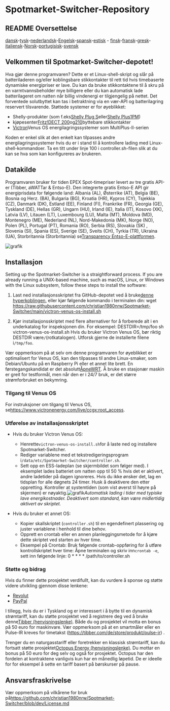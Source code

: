 # Spotmarket-Switcher-Repository

## README Oversettelse

[dansk](README.da.md)-[tysk](README.de.md)-[nederlandsk](README.nl.md)-[Engelsk](README.md)-[spansk](README.es.md)-[estisk](README.et.md) - [finsk](README.fi.md)-[fransk](README.fr.md)-[gresk](README.el.md)-[italiensk](README.it.md)-[Norsk](README.no.md)-[portugisisk](README.pt.md)-[svensk](README.sv.md)

## Velkommen til Spotmarket-Switcher-depotet!

Hva gjør denne programvaren?
Dette er et Linux-shell-skript og slår på batteriladeren og/eller koblingsbare stikkontakter til rett tid hvis timebaserte dynamiske energipriser er lave.
Du kan da bruke stikkontaktene til å skru på en varmtvannsbeholder mye billigere eller du kan automatisk lade batterilageret om natten når billig vindenergi er tilgjengelig på nettet.
Det forventede solutbyttet kan tas i betraktning via en vær-API og batterilagring reservert tilsvarende.
Støttede systemer er for øyeblikket:

-   Shelly-produkter (som f.eks[Shelly Plug S](https://shellyparts.de/products/shelly-plus-plug-s)eller[Shelly Plus1PM](https://shellyparts.de/products/shelly-plus-1pm))
-   kjøpesenter[Fritz!DECT 200](https://avm.de/produkte/smart-home/fritzdect-200/)og[210](https://avm.de/produkte/smart-home/fritzdect-210/)byttebare stikkontakter
-   [Victron](https://www.victronenergy.com/)Venus OS energilagringssystemer som MultiPlus-II-serien

Koden er enkel slik at den enkelt kan tilpasses andre energilagringssystemer hvis du er i stand til å kontrollere lading med Linux-shell-kommandoer.
Ta en titt under linje 100 i controller.sh-filen slik at du kan se hva som kan konfigureres av brukeren.

## Datakilde

Programvaren bruker for tiden EPEX Spot-timepriser levert av tre gratis API-er (Tibber, aWATTar & Entso-E).
Den integrerte gratis Entso-E API gir energiprisdata for følgende land:
Albania (AL), Østerrike (AT), Belgia (BE), Bosnia og Herz. (BA), Bulgaria (BG), Kroatia (HR), Kypros (CY), Tsjekkia (CZ), Danmark (DK), Estland (EE), Finland (FI), Frankrike (FR), Georgia (GE), Tyskland (DE), Hellas (GR), Ungarn (HU), Irland (IE), Italia (IT), Kosovo (XK), Latvia (LV), Litauen (LT), Luxembourg (LU), Malta (MT), Moldova (MD), Montenegro (ME), Nederland (NL), Nord-Makedonia (MK), Norge (NO), Polen (PL), Portugal (PT), Romania (RO), Serbia (RS), Slovakia (SK) , Slovenia (SI), Spania (ES), Sverige (SE), Sveits (CH), Tyrkia (TR), Ukraina (UA), Storbritannia (Storbritannia) se[Transparency Entso-E-plattformen](https://transparency.entsoe.eu/transmission-domain/r2/dayAheadPrices/show).

![grafik](https://user-images.githubusercontent.com/6513794/224442951-c0155a48-f32b-43f4-8014-d86d60c3b311.png)

## Installasjon

Setting up the Spotmarket-Switcher is a straightforward process. If you are already running a UNIX-based machine, such as macOS, Linux, or Windows with the Linux subsystem, follow these steps to install the software:

1.  Last ned installasjonsskriptet fra GitHub-depotet ved å bruke[denne hyperkoblingen](https://raw.githubusercontent.com/christian1980nrw/Spotmarket-Switcher/main/victron-venus-os-install.sh), eller kjør følgende kommando i terminalen din:
        wget https://raw.githubusercontent.com/christian1980nrw/Spotmarket-Switcher/main/victron-venus-os-install.sh

2.  Kjør installasjonsskriptet med flere alternativer for å forberede alt i en underkatalog for inspeksjonen din. For eksempel:
        DESTDIR=/tmp/foo sh victron-venus-os-install.sh
    Hvis du bruker Victron Venus OS, bør riktig DESTDIR være`/`(rotkatalogen). Utforsk gjerne de installerte filene i`/tmp/foo`.

Vær oppmerksom på at selv om denne programvaren for øyeblikket er optimalisert for Venus OS, kan den tilpasses til andre Linux-smaker, som Debian/Ubuntu på en Raspberry Pi eller et annet lite brett. En førstegangskandidat er det absolutt[ÅpneWRT](https://www.openwrt.org). Å bruke en stasjonær maskin er greit for testformål, men når den er i 24/7 bruk, er det større strømforbruket en bekymring.

### Tilgang til Venus OS

For instruksjoner om tilgang til Venus OS, se<https://www.victronenergy.com/live/ccgx:root_access>.

### Utførelse av installasjonsskriptet

-   Hvis du bruker Victron Venus OS:
    -   Henrette`victron-venus-os-install.sh`for å laste ned og installere Spotmarket-Switcher.
    -   Rediger variablene med et tekstredigeringsprogram i`/data/etc/Spotmarket-Switcher/controller.sh`.
    -   Sett opp en ESS-ladeplan (se skjermbildet som følger med). I eksemplet lades batteriet om natten opp til 50 % hvis det er aktivert, andre ladetider på dagen ignoreres. Hvis du ikke ønsker det, lag en tidsplan for alle døgnets 24 timer. Husk å deaktivere den etter oppretting. Kontroller at systemtiden (som vist øverst til høyre på skjermen) er nøyaktig.![grafik](https://user-images.githubusercontent.com/6513794/206877184-b8bf0752-b5d5-4c1b-af15-800b6499cfc7.png)_Automatisk lading i tider med typiske lave energikostnader. Deaktivert som standard, kan være midlertidig aktivert av skriptet._

-   Hvis du bruker et annet OS:
    -   Kopier skallskriptet (`controller.sh`) til en egendefinert plassering og juster variablene i henhold til dine behov.
    -   Opprett en crontab eller en annen planleggingsmetode for å kjøre dette skriptet ved starten av hver time.
    -   Eksempel på Crontab:
          Bruk følgende crontab-oppføring for å utføre kontrollskriptet hver time:
          Åpne terminalen og skriv inn`crontab -e`, sett inn følgende linje:
            0 * * * * /path/to/controller.sh

### Støtte og bidrag

Hvis du finner dette prosjektet verdifullt, kan du vurdere å sponse og støtte videre utvikling gjennom disse lenkene:

-   [Revolut](https://revolut.me/christqki2)
-   [PayPal](https://paypal.me/christian1980nrw)

I tillegg, hvis du er i Tyskland og er interessert i å bytte til en dynamisk strømtariff, kan du støtte prosjektet ved å registrere deg ved å bruke denne[Tibber (henvisningslenke)](https://invite.tibber.com/ojgfbx2e). Både du og prosjektet vil motta en bonus på 50 euro for maskinvare. Vær oppmerksom på at en smartmåler eller en Pulse-IR kreves for timetakst (<https://tibber.com/de/store/produkt/pulse-ir>) .

Trenger du en naturgasstariff eller foretrekker en klassisk strømtariff, kan du fortsatt støtte prosjektet[Octopus Energy (henvisningslenke)](https://share.octopusenergy.de/glass-raven-58).
Du mottar en bonus på 50 euro for deg selv og også for prosjektet.
Octopus har den fordelen at kontraktene vanligvis kun har en månedlig løpetid. De er ideelle for for eksempel å sette en tariff basert på børskurser på pause.

## Ansvarsfraskrivelse

Vær oppmerksom på vilkårene for bruk på<https://github.com/christian1980nrw/Spotmarket-Switcher/blob/dev/License.md>
